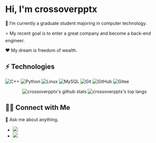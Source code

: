 # Hi, I'm crossoverpptx

🌱 I’m currently a graduate student majoring in computer technology.

⭐️ My recent goal is to enter a great company and become a back-end engineer.

❤️ My dream is freedom of wealth.

## ⚡ Technologies
![C++](https://img.shields.io/badge/-C++-00599C?style=flat-square&logo=c)
![Python](https://img.shields.io/badge/-Python-E34F26?style=flat-square&logo=Python)
![Linux](https://img.shields.io/badge/-Linux-blue?style=flat-square&logo=Linux)
![MySQL](https://img.shields.io/badge/-MySQL-E10098?style=flat-square&logo=mysql)
![Git](https://img.shields.io/badge/-Git-005571?style=flat-square&logo=git)
![GitHub](https://img.shields.io/badge/-GitHub-181717?style=flat-square&logo=github)
![Gitee](https://img.shields.io/badge/-Gitee-FCA159?style=flat-square&logo=gitee)

<p align='center'>
  <img align="center" src="https://github-readme-stats.vercel.app/api?username=crossoverpptx&bg_color=071A2C&icon_color=4194FD&show_icons=true&count_private=true&theme=tokyonight&line_height=27&text_color=FFFFFF" alt="crossoverpptx's github stats"/>

  <img align="center" src="https://github-readme-stats.vercel.app/api/top-langs/?username=crossoverpptx&bg_color=071A2C&text_color=FFFFFF" alt="crossoverpptx's top langs"/>
</p>

## 🤝🏻 Connect with Me

💬 Ask me about anything.  

- <a href="mailto:bucaitongxue111@gmail.com"><img src="https://img.shields.io/badge/Gmail-Click-red"/></a> 
- <a href = "https://blog.csdn.net/crossoverpptx"><img src="https://img.shields.io/badge/CSDN-Click-green"/></a>


